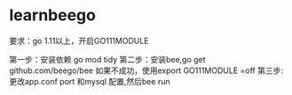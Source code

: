 # learnbeego
要求：go 1.11以上，开启GO111MODULE

第一步：安装依赖 go mod tidy
第二步：安装bee,go get github.com/beego/bee
如果不成功，使用export GO111MODULE =off
第三步: 更改app.conf port 和mysql 配置,然后bee run
